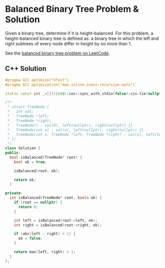 # Balanced Binary Tree Problem & Solution

Given a binary tree, determine if it is height-balanced.
For this problem, a height-balanced binary tree is defined as: a binary tree in which the left and right subtrees of every node differ in height by no more than 1.

See the [balanced binary tree problem on LeetCode](https://leetcode.com/problems/balanced-binary-tree).

## C++ Solution

```cpp
#pragma GCC optimize("Ofast")
#pragma GCC optimization("max-inline-insns-recursive-auto")

static const int _=[](){std::ios::sync_with_stdio(false);cin.tie(nullptr);cout.tie(nullptr);return 0;}();

/**
 * struct TreeNode {
 *   int val;
 *   TreeNode *left;
 *   TreeNode *right;
 *   TreeNode() : val(0), left(nullptr), right(nullptr) {}
 *   TreeNode(int x) : val(x), left(nullptr), right(nullptr) {}
 *   TreeNode(int x, TreeNode *left, TreeNode *right) : val(x), left(left), right(right) {}
 * };
 */
class Solution {
public:
  bool isBalanced(TreeNode* root) {
    bool ok = true;

    isBalanced(root, ok);

    return ok;
  }

private:
  int isBalanced(TreeNode* root, bool& ok) {
    if (root == nullptr) {
      return 0;
    }

    int left = isBalanced(root->left, ok);
    int right = isBalanced(root->right, ok);

    if (abs(left - right) > 1) {
      ok = false;
    }

    return max(left, right) + 1;
  }
};
```
